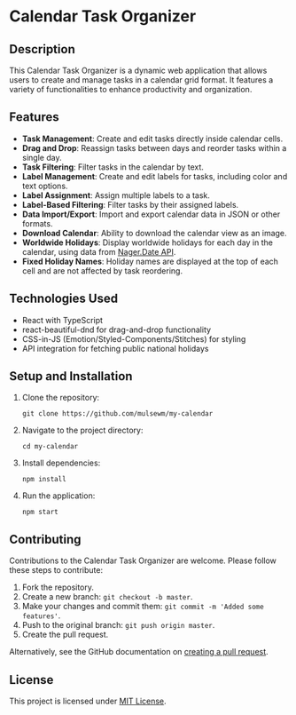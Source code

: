 
# Calendar Task Organizer

## Description

This Calendar Task Organizer is a dynamic web application that allows users to create and manage tasks in a calendar grid format. It features a variety of functionalities to enhance productivity and organization.

## Features

- **Task Management**: Create and edit tasks directly inside calendar cells.
- **Drag and Drop**: Reassign tasks between days and reorder tasks within a single day.
- **Task Filtering**: Filter tasks in the calendar by text.
- **Label Management**: Create and edit labels for tasks, including color and text options.
- **Label Assignment**: Assign multiple labels to a task.
- **Label-Based Filtering**: Filter tasks by their assigned labels.
- **Data Import/Export**: Import and export calendar data in JSON or other formats.
- **Download Calendar**: Ability to download the calendar view as an image.
- **Worldwide Holidays**: Display worldwide holidays for each day in the calendar, using data from [Nager.Date API](https://date.nager.at/swagger/index.html).
- **Fixed Holiday Names**: Holiday names are displayed at the top of each cell and are not affected by task reordering.

## Technologies Used

- React with TypeScript
- react-beautiful-dnd for drag-and-drop functionality
- CSS-in-JS (Emotion/Styled-Components/Stitches) for styling
- API integration for fetching public national holidays

## Setup and Installation

1. Clone the repository:
   ```
   git clone https://github.com/mulsewm/my-calendar
   ```
2. Navigate to the project directory:
   ```
   cd my-calendar
   ```
3. Install dependencies:
   ```
   npm install
   ```
4. Run the application:
   ```
   npm start
   ```

## Contributing

Contributions to the Calendar Task Organizer are welcome. Please follow these steps to contribute:

1. Fork the repository.
2. Create a new branch: `git checkout -b master`.
3. Make your changes and commit them: `git commit -m 'Added some features'`.
4. Push to the original branch: `git push origin master`.
5. Create the pull request.

Alternatively, see the GitHub documentation on [creating a pull request](https://help.github.com/articles/creating-a-pull-request/).

## License

This project is licensed under [MIT License](LICENSE).
